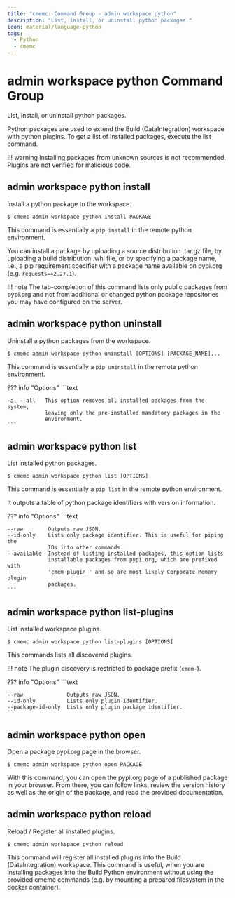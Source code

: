 ```yaml
---
title: "cmemc: Command Group - admin workspace python"
description: "List, install, or uninstall python packages."
icon: material/language-python
tags:
  - Python
  - cmemc
---
```

# admin workspace python Command Group
<!-- This file was generated - DO NOT CHANGE IT MANUALLY -->

List, install, or uninstall python packages.

Python packages are used to extend the Build (DataIntegration) workspace with python plugins. To get a list of installed packages, execute the list command.

!!! warning
    Installing packages from unknown sources is not recommended. Plugins are not verified for malicious code.



## admin workspace python install

Install a python package to the workspace.

```shell-session title="Usage"
$ cmemc admin workspace python install PACKAGE
```




This command is essentially a `pip install` in the remote python environment.

You can install a package by uploading a source distribution .tar.gz file, by uploading a build distribution .whl file, or by specifying a package name, i.e., a pip requirement specifier with a package name available on pypi.org (e.g. `requests==2.27.1`).

!!! note
    The tab-completion of this command lists only public packages from pypi.org and not from additional or changed python package repositories you may have configured on the server.




## admin workspace python uninstall

Uninstall a python packages from the workspace.

```shell-session title="Usage"
$ cmemc admin workspace python uninstall [OPTIONS] [PACKAGE_NAME]...
```




This command is essentially a `pip uninstall` in the remote python environment.



??? info "Options"
    ```text

    -a, --all   This option removes all installed packages from the system,
                leaving only the pre-installed mandatory packages in the
                environment.
    ```

## admin workspace python list

List installed python packages.

```shell-session title="Usage"
$ cmemc admin workspace python list [OPTIONS]
```




This command is essentially a `pip list` in the remote python environment.

It outputs a table of python package identifiers with version information.



??? info "Options"
    ```text

    --raw        Outputs raw JSON.
    --id-only    Lists only package identifier. This is useful for piping the
                 IDs into other commands.
    --available  Instead of listing installed packages, this option lists
                 installable packages from pypi.org, which are prefixed with
                 'cmem-plugin-' and so are most likely Corporate Memory plugin
                 packages.
    ```

## admin workspace python list-plugins

List installed workspace plugins.

```shell-session title="Usage"
$ cmemc admin workspace python list-plugins [OPTIONS]
```




This commands lists all discovered plugins.

!!! note
    The plugin discovery is restricted to package prefix (`cmem-`).




??? info "Options"
    ```text

    --raw              Outputs raw JSON.
    --id-only          Lists only plugin identifier.
    --package-id-only  Lists only plugin package identifier.
    ```

## admin workspace python open

Open a package pypi.org page in the browser.

```shell-session title="Usage"
$ cmemc admin workspace python open PACKAGE
```




With this command, you can open the pypi.org page of a published package in your browser. From there, you can follow links, review the version history as well as the origin of the package, and read the provided documentation.



## admin workspace python reload

Reload / Register all installed plugins.

```shell-session title="Usage"
$ cmemc admin workspace python reload
```




This command will register all installed plugins into the Build (DataIntegration) workspace. This command is useful, when you are installing packages into the Build Python environment without using the provided cmemc commands (e.g. by mounting a prepared filesystem in the docker container).



